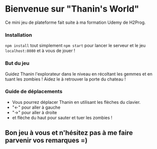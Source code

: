 # Bienvenue sur "Thanin's World"
Ce mini jeu de plateforme fait suite à ma formation Udemy de H2Prog.

### Installation
`npm install` tout simplement
`npm start` pour lancer le serveur et le jeu
`localhost:8080` et à vous de jouer !

### But du jeu
Guidez Thanin l'explorateur dans le niveau en récoltant les gemmes et en tuant les zombies !
Aidez le à retrouver la porte du chateau !

### Guide de déplacements
+ Vous pourrez déplacer Thanin en utilisant les flèches du clavier.
+ "<-" pour aller à gauche
+ "->" pour aller à droite
+ et flèche du haut pour sauter et tuer les zombies !

## Bon jeu à vous et n'hésitez pas à me faire parvenir vos remarques =)
